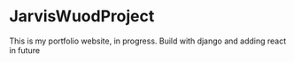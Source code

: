 # JarvisWuodProject
This is my portfolio website, in progress. Build with django and adding react in future
